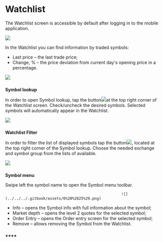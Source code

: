 # Watchlist

The Watchlist screen is accessible by default after logging in to the mobile application.

![](../../../.gitbook/assets/watchl.PNG)

In the Watchlist you can find information by traded symbols:

* Last price – the last trade price;
* Change, % – the price deviation from current day's opening price in a percentage.

![](../../../.gitbook/assets/w2.PNG)

### **Symbol lookup** 

In order to open Symbol lookup, tap the button![](../../../.gitbook/assets/add%20%281%29.jpg)at the top right corner of the Watchlist screen. Check/uncheck the desired symbols. Selected symbols will automatically appear in the Watchlist.

![](../../../.gitbook/assets/4%20%2815%29.png)

### **Watchlist Filter** 

In order to filter the list of displayed symbols tap the button![](../../../.gitbook/assets/filter.jpg), located at the top right corner of the Symbol lookup. Choose the needed exchange and symbol group from the lists of available.

![](../../../.gitbook/assets/5%20%2827%29.png)

### **Symbol menu**

Swipe left the symbol name to open the Symbol menu toolbar. 

                                                        ![](../../../.gitbook/assets/6%20%2825%29.png) 

* Info – opens the Symbol info with full information about the symbol;
* Market depth – opens the level 2 quotes for the selected symbol;
* Order Entry – opens the Order entry screen for the selected symbol;
* Remove – allows removing the Symbol from the Watchlist.

### \*\*\*\*

